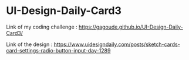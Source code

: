 # UI-Design-Daily-Card3

Link of my coding challenge : https://gagoude.github.io/UI-Design-Daily-Card3/

Link of the design : https://www.uidesigndaily.com/posts/sketch-cards-card-settings-radio-button-input-day-1289
